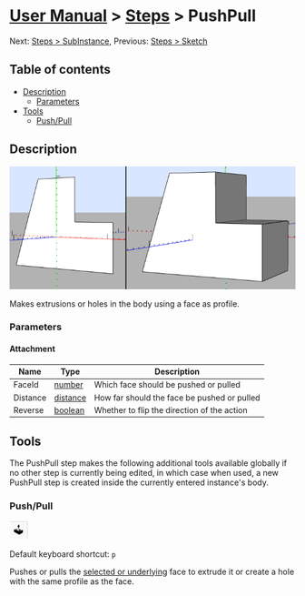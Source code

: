 # [User Manual](README.md) > [Steps](steps.md) > PushPull

Next: [Steps > SubInstance](subinstance.md),
Previous: [Steps > Sketch](sketch.md)

## Table of contents
- [Description](#description)
  - [Parameters](#parameters)
- [Tools](#tools)
  - [Push/Pull](#pushpull)

## Description
![Push/Pull](images/push-pull.png)

Makes extrusions or holes in the body using a face as profile.

### Parameters

#### Attachment
Name     | Type                              | Description
---------|-----------------------------------|------------
FaceId   | [number](editor.md#value-types)   | Which face should be pushed or pulled
Distance | [distance](editor.md#value-types) | How far should the face be pushed or pulled
Reverse  | [boolean](editor.md#value-types)  | Whether to flip the direction of the action

## Tools
The PushPull step makes the following additional tools available globally if no other step is currently being edited, in which case when used, a new PushPull step is created inside the currently entered instance's body.

### Push/Pull
![Push/Pull tool icon](images/push-pull-tool.png)

Default keyboard shortcut: `p`

Pushes or pulls the [selected or underlying](tools.md#operation) face to extrude it or create a hole with the same profile as the face.

